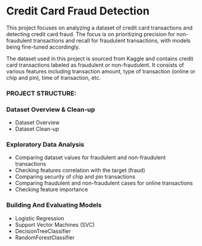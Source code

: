 # Credit Card Fraud Detection

This project focuses on analyzing a dataset of credit card transactions and detecting credit card fraud. The focus is on prioritizing precision for non-fraudulent transactions and recall for fraudulent transactions, with models being fine-tuned accordingly.

The dataset used in this project is sourced from Kaggle and contains credit card transactions labeled as fraudulent or non-fraudulent. It consists of various features including transaction amount, type of transaction (online or chip and pin), time of transaction, etc.  

### PROJECT STRUCTURE:

### Dataset Overview & Clean-up
- Dataset Overview
- Dataset Clean-up

### Exploratory Data Analysis
- Comparing dataset values for fraudulent and non-fraudulent transactions
- Checking features correlation with the target (fraud)
- Comparing security of chip and pin transactions
- Comparing fraudulent and non-fraudulent cases for online transactions
- Checking feature importance

### Building And Evaluating Models
- Logistic Regression
- Support Vector Machines (SVC)
- DecisionTreeClassifier
- RandomForestClassifier